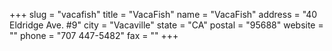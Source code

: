 +++
slug = "vacafish"
title = "VacaFish"
name = "VacaFish"
address = "40 Eldridge Ave. #9"
city = "Vacaville"
state = "CA"
postal = "95688"
website = ""
phone = "707 447-5482"
fax = ""
+++
